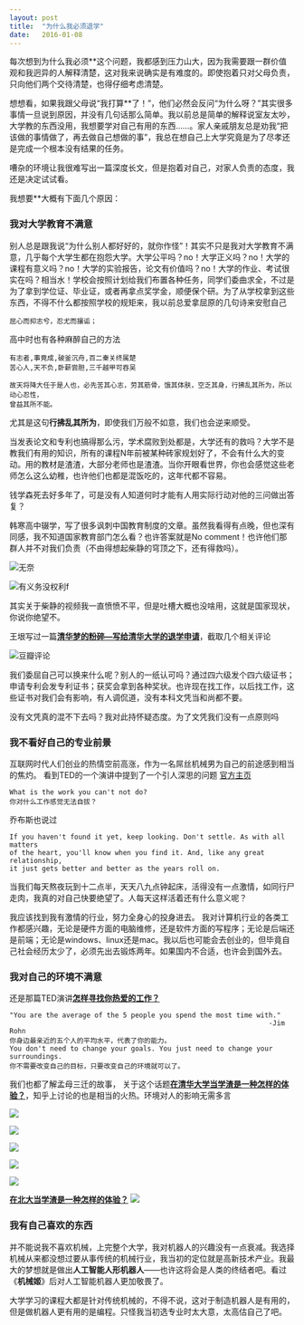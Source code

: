```yaml
---
layout: post
title:  "为什么我必须退学"
date:   2016-01-08
---
```



每次想到为什么我必须**这个问题，我都感到压力山大，因为我需要跟一群价值观和我迥异的人解释清楚，这对我来说确实是有难度的。即使抱着只对父母负责，只向他们两个交待清楚，也得仔细考虑清楚。

想想看，如果我跟父母说“我打算**了！”，他们必然会反问“为什么呀？”其实很多事情一旦说到原因，并没有几句话那么简单。我以前总是简单的解释说室友太吵，大学教的东西没用，我想要学对自己有用的东西……。家人亲戚朋友总是劝我“把该做的事情做了，再去做自己想做的事”，我总在想自己上大学究竟是为了尽孝还是完成一个根本没有结果的任务。

嘈杂的环境让我很难写出一篇深度长文，但是抱着对自己，对家人负责的态度，我还是决定试试看。

我想要**大概有下面几个原因：

### 我对大学教育不满意

别人总是跟我说“为什么别人都好好的，就你作怪”！其实不只是我对大学教育不满意，几乎每个大学生都在抱怨大学。大学公平吗？no！大学正义吗？no！大学的课程有意义吗？no！大学的实验报告，论文有价值吗？no！大学的作业、考试很实在吗？相当水！学校会按照计划给我们布置各种任务，同学们委曲求全，不过是为了拿到学位证、毕业证，或者再拿点奖学金，顺便保个研。为了从学校拿到这些东西，不得不什么都按照学校的规矩来，我以前总爱拿屈原的几句诗来安慰自己

```
屈心而抑志兮，忍尤而攘诟； 
```

高中时也有各种麻醉自己的方法

```
有志者,事竟成,破釜沉舟,百二秦关终属楚
苦心人,天不负,卧薪尝胆,三千越甲可吞吴 
```

```
故天将降大任于是人也，必先苦其心志，劳其筋骨，饿其体肤，空乏其身，行拂乱其所为，所以动心忍性，
曾益其所不能。
```

尤其是这句**行拂乱其所为**，即使我们万般不如意，我们也会逆来顺受。

当发表论文和专利也搞得那么污，学术腐败到处都是，大学还有的救吗？大学不是教我们有用的知识，所有的课程N年前被某种砖家规划好了，不会有什么大的变动。用的教材是渣渣，大部分老师也是渣渣。当你开眼看世界，你也会感觉这些老师怎么这么幼稚，也许他们也都是混饭吃的，这年代都不容易。

钱学森死去好多年了，可是没有人知道何时才能有人用实际行动对他的三问做出答复？

韩寒高中辍学，写了很多讽刺中国教育制度的文章。虽然我看得有点晚，但也深有同感，我不知道国家教育部门怎么看？也许答案就是No comment！也许他们那群人并不对我们负责（不由得想起柴静的穹顶之下，还有得救吗）。


![无奈](http://upload-images.jianshu.io/upload_images/1141347-39598c2272a8d142.gif?imageMogr2/auto-orient/strip)


![有义务没权利f](http://upload-images.jianshu.io/upload_images/1141347-82a2787b8c860aab.gif?imageMogr2/auto-orient/strip)

其实关于柴静的视频我一直愤愤不平，但是吐槽大概也没啥用，这就是国家现状，你说你绝望不。

王垠写过一篇[**清华梦的粉碎—写给清华大学的退学申请**](http://www.douban.com/group/topic/9867598/)，截取几个相关评论

![豆瓣评论](http://upload-images.jianshu.io/upload_images/1141347-a1b8d4041296af92.png?imageMogr2/auto-orient/strip%7CimageView2/2/w/1240)

我们委屈自己可以换来什么呢？别人的一纸认可吗？通过四六级发个四六级证书；申请专利会发专利证书；获奖会拿到各种奖状。也许现在找工作，以后找工作，这些证书对我们会有影响，有人调侃道，没有本科文凭当和尚都不要。

没有文凭真的混不下去吗？我对此持怀疑态度。为了文凭我们没有一点原则吗

### 我不看好自己的专业前景

互联网时代人们创业的热情空前高涨，作为一名屌丝机械男为自己的前途感到相当的焦灼。
看到TED的一个演讲中提到了一个引人深思的问题
[官方主页](http://liveyourlegend.net/)

```
What is the work you can't not do?
你对什么工作感觉无法自拔？
```

乔布斯也说过

```
If you haven't found it yet, keep looking. Don't settle. As with all matters 
of the heart, you'll know when you find it. And, like any great relationship,
it just gets better and better as the years roll on.
```

当我们每天熬夜玩到十二点半，天天八九点钟起床，活得没有一点激情，如同行尸走肉，我真的对自己快要绝望了。人每天这样活着还有什么意义呢？

我应该找到我有激情的行业，努力全身心的投身进去。
我对计算机行业的各类工作都感兴趣，无论是硬件方面的电脑维修，还是软件方面的写程序；无论是后端还是前端；无论是windows、linux还是mac。我以后也可能会去创业的，但毕竟自己社会经历太少了，必须先出去锻炼两年。如果国内不合适，也许会到国外去。

### 我对自己的环境不满意

还是那篇TED演讲[**怎样寻找你热爱的工作？**](http://www.jianshu.com/p/e82e833625db)

```
"You are the average of the 5 people you spend the most time with." 
                                                                -Jim Rohn
你身边最亲近的五个人的平均水平，代表了你的能力。
You don't need to change your goals. You just need to change your surroundings.
你不需要改变自己的目标，只要改变自己的环境就可以了。
```

我们也都了解孟母三迁的故事，
关于这个话题[**在清华大学当学渣是一种怎样的体验？**](https://www.zhihu.com/question/23841579)，知乎上讨论的也是相当的火热。环境对人的影响无需多言

![](http://upload-images.jianshu.io/upload_images/1141347-42066b499f4f627c.png?imageMogr2/auto-orient/strip%7CimageView2/2/w/1240)

![](http://upload-images.jianshu.io/upload_images/1141347-9a60fb1b2229f3ba.png?imageMogr2/auto-orient/strip%7CimageView2/2/w/1240)

![](http://upload-images.jianshu.io/upload_images/1141347-e051d5140e33d2f2.png?imageMogr2/auto-orient/strip%7CimageView2/2/w/1240)

![](http://upload-images.jianshu.io/upload_images/1141347-b4c7f7232d4f8611.png?imageMogr2/auto-orient/strip%7CimageView2/2/w/1240)

![](http://upload-images.jianshu.io/upload_images/1141347-16fccd8d5fd0dc03.png?imageMogr2/auto-orient/strip%7CimageView2/2/w/1240)

[**在北大当学渣是一种怎样的体验？**](https://www.zhihu.com/question/38971660)
![](http://upload-images.jianshu.io/upload_images/1141347-ae36eb7034fb5a30.png?imageMogr2/auto-orient/strip%7CimageView2/2/w/1240)

### 我有自己喜欢的东西

并不能说我不喜欢机械，上完整个大学，我对机器人的兴趣没有一点衰减。我选择机械从来都没想过要从事传统的机械行业，我当初的定位就是高新技术产业。我最大的梦想就是做出**人工智能人形机器人**——也许这将会是人类的终结者吧。看过《**机械姬**》后对人工智能机器人更加敬畏了。

大学学习的课程大都是针对传统机械的，不得不说，这对于制造机器人是有用的，但是做机器人更有用的是编程。只怪我当初选专业时太大意，太高估自己了吧。
